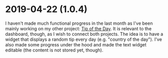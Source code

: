 # 2019-04-22 (1.0.4)

I haven't made much functional progress in the last month as I've been mainly working on my other project: [Tip of the Day](https://tips.darekkay.com/). It is relevant to the dashboard, though, as I wish to connect both projects. The idea is to have a widget that displays a random tip every day (e.g. "country of the day"). I've also made some progress under the hood and made the text widget editable (the content is not stored yet, though).
